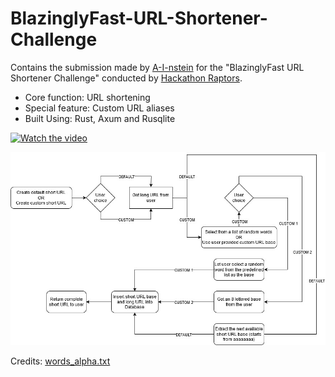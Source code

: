 # BlazinglyFast-URL-Shortener-Challenge

Contains the submission made by [A-I-nstein](https://github.com/A-I-nstein) for the "BlazinglyFast URL Shortener Challenge" conducted by [Hackathon Raptors](https://www.raptors.dev/).

* Core function: URL shortening
* Special feature: Custom URL aliases
* Built Using: Rust, Axum and Rusqlite

[![Watch the video](https://img.youtube.com/vi/XeG-5DCsW6Q/hqdefault.jpg)](https://youtu.be/XeG-5DCsW6Q)

![User Story](demo/shortly.jpg)

Credits: [words_alpha.txt](https://github.com/dwyl/english-words) 